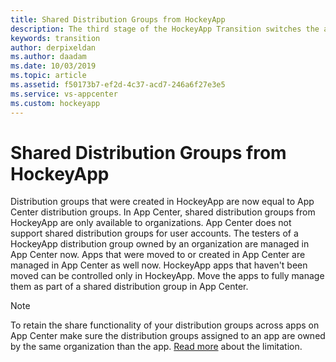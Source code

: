 ```yaml
---
title: Shared Distribution Groups from HockeyApp
description: The third stage of the HockeyApp Transition switches the account and user management from HockeyApp to App Center
keywords: transition
author: derpixeldan
ms.author: daadam
ms.date: 10/03/2019
ms.topic: article
ms.assetid: f50173b7-ef2d-4c37-acd7-246a6f27e3e5
ms.service: vs-appcenter
ms.custom: hockeyapp
---
```


# Shared Distribution Groups from HockeyApp

Distribution groups that were created in HockeyApp are now equal to App Center distribution groups. In App Center, shared distribution groups from HockeyApp are only available to organizations. App Center does not support shared distribution groups for user accounts. The testers of a HockeyApp distribution group owned by an organization are managed in App Center now. Apps that were moved to or created in App Center are managed in App Center as well now. HockeyApp apps that haven't been moved can be controlled only in HockeyApp. Move the apps to fully manage them as part of a shared distribution group in App Center.

> [!NOTE]
> To retain the share functionality of your distribution groups across apps on App Center make sure the distribution groups assigned to an app are owned by the same organization than the app. [Read more](~/transition/moving/incompatibilities.md#distribution-groups) about the limitation.
